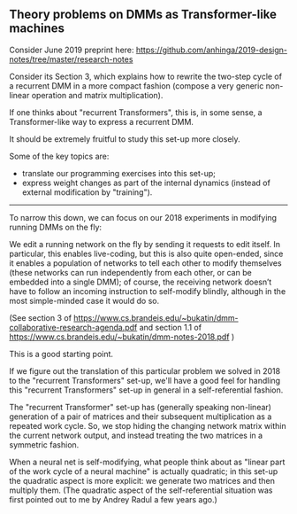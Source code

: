 ## Theory problems on DMMs as Transformer-like machines

Consider June 2019 preprint here: https://github.com/anhinga/2019-design-notes/tree/master/research-notes

Consider its Section 3, which explains how to rewrite the two-step cycle of a recurrent DMM in a more
compact fashion (compose a very generic non-linear operation and matrix multiplication).

If one thinks about "recurrent Transformers", this is, in some sense, a Transformer-like way to
express a recurrent DMM.

It should be extremely fruitful to study this set-up more closely.

Some of the key topics are:

 * translate our programming exercises into this set-up;
 * express weight changes as part of the internal dynamics (instead of external modification by "training").
 
---
 
To narrow this down, we can focus on our 2018 experiments in modifying running DMMs on the fly:

We edit a running network on the fly by sending it requests to edit itself. In particular, this enables live-coding, but this is also quite open-ended, since it enables a population of networks to tell each other to modify themselves (these networks can run independently from each other, or can be embedded into a single DMM); of course,  the receiving network doesn’t have to follow an incoming instruction to self-modify blindly, although in the most simple-minded case it would do so. 

(See section 3 of https://www.cs.brandeis.edu/~bukatin/dmm-collaborative-research-agenda.pdf
and section 1.1 of https://www.cs.brandeis.edu/~bukatin/dmm-notes-2018.pdf )

This is a good starting point. 

If we figure out the translation of this particular problem we solved in 2018 to the "recurrent Transformers" set-up,
we'll have a good feel for handling this "recurrent Transformers" set-up
in general in a self-referential fashion.

The "recurrent Transformer" set-up has (generally speaking non-linear) generation of a pair of matrices and their subsequent multiplication
as a repeated work cycle. So, we stop hiding the changing network matrix within the current network output, and instead treating the two matrices in
a symmetric fashion. 

When a neural net is self-modifying, what people think about as "linear part of the work cycle of a neural machine" is actually quadratic; 
in this set-up the quadratic aspect is more explicit: we generate two matrices and then multiply them. (The quadratic aspect of the self-referential
situation was first pointed out to me by Andrey Radul a few years ago.) 
